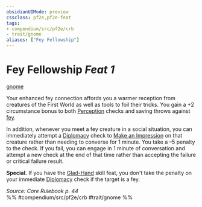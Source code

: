 ```yaml
---
obsidianUIMode: preview
cssclass: pf2e,pf2e-feat
tags:
- compendium/src/pf2e/crb
- trait/gnome
aliases: ["Fey Fellowship"]
---
```

# Fey Fellowship  *Feat 1*  
[gnome](gnome.md "Gnome Ancestry & Heritage Trait")  


Your enhanced fey connection affords you a warmer reception from creatures of the First World as well as tools to foil their tricks. You gain a +2 circumstance bonus to both [Perception](skills.md#Perception) checks and saving throws against [fey](fey.md "Fey Creature Type Trait").

In addition, whenever you meet a fey creature in a social situation, you can immediately attempt a [Diplomacy](skills.md#Diplomacy) check to [Make an Impression](make-an-impression.md) on that creature rather than needing to converse for 1 minute. You take a –5 penalty to the check. If you fail, you can engage in 1 minute of conversation and attempt a new check at the end of that time rather than accepting the failure or critical failure result.

**Special.** If you have the [Glad-Hand](glad-hand.md) skill feat, you don't take the penalty on your immediate [Diplomacy](skills.md#Diplomacy) check if the target is a fey.

*Source: Core Rulebook p. 44*  
%% #compendium/src/pf2e/crb #trait/gnome %%